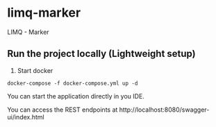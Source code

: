 # limq-marker

LIMQ - Marker

## Run the project locally (Lightweight setup)

1. Start docker

```
docker-compose -f docker-compose.yml up -d
```

You can start the application directly in you IDE.

You can access the REST endpoints at http://localhost:8080/swagger-ui/index.html
